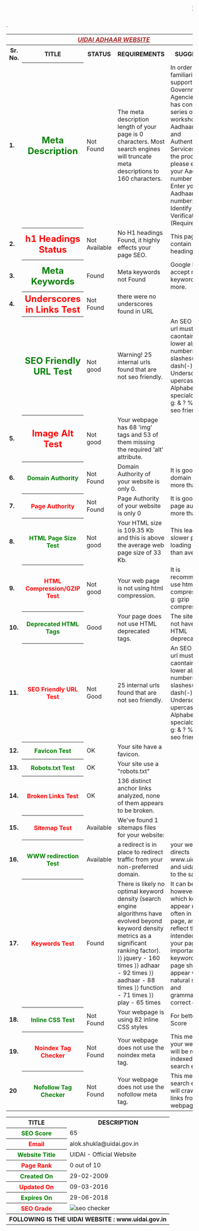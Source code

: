 <html>
<head><marquee><font color="green"><h1>SEO REPORT</h1></font></marquee></head>
<table>
<tr>
<th colspan="6"><font color="brown"><b><u><i>UIDAI ADHAAR WEBSITE</i></u></b></font></th>
</tr>
<tr>
<th><b>Sr. No.</b></th><th><b>TITLE</b></th><th><b>STATUS</b></th><th><b>REQUIREMENTS</b></th><th><b>SUGGESTION</b></th>
</tr>
<tr>
<td><b>1.</b></td>
<th><font color="green" size="5">Meta Description</font></th>
<td>Not Found</td>
<td>The meta description length of your page is 0 characters. Most search engines will truncate meta descriptions to 160 characters.</td>
<td>In order to familiarise and support Government Agencies UIDAI has conducted a series of workshop on Aadhaar Seeding and Authentication Services.To start the process, please enter your Aadhaar number below. Enter your Aadhaar number: Text to Identify Text Verification (Required). 
</td>
</tr>
<tr>
<td><b>2.</b></td>
<th><font color="red" size="5">h1  Headings Status</font></th>
<td>Not Available</td>
<td>No H1 headings Found, it highly effects your page SEO.</td>
<td>This page should contain h1,h2 heading tags.</td>
</tr>
<tr>
<td><b>3.</b></td>
<th><font color="green" size="5">Meta Keywords</font></th>
<td>Found</td>
<td>Meta keywords not Found</td>
<td>Google Does not accept meta keywords any more.</td>
</tr>
<tr>
<td><b>4.</b></td>
<th><font color="red" size="5">Underscores in Links Test</font></th>
<td>Not Found</td>
<td>there were no underscores found in URL</td>
</tr>
<tr>
<td><b></b></td>
<th><font color="green" size="5">SEO Friendly URL Test</font></th>
<td>Not good</td>
<td>Warning! 25 internal urls found that are not seo friendly.</td>
<td>An SEO friendly url must caontain only lower alphabets, numbers, slashes(/), dash(-). Underscores, upercase Alphabets and specialchars (e-g: & ? %) are nto seo friendly.</td>
</tr>
<tr>
<td><b>5.</b></td>
<th><font color="red" size="5">Image Alt Test</font></th>
<td>Not good</td>
<td>Your webpage has 68 'img' tags and 53 of them missing the required 'alt' attribute.</td>
</tr>
<tr>
<td><b>6.</b></td>
<th><font color="green" size="3">Domain Authority</font></th>
<td>Not Found</td>
<td> Domain Authority of your website is only 0.</td>
<td>It is good to have domain authority more than 20.</td>
</tr>
<tr>
<td><b>7.</b></td>
<th><font color="red" size="3">Page Authority</font></th>
<td>Not Found</td>
<td>Page Authority of your website is only 0</td>. 
<td>It is good to have page authority more than 20.</td>
</tr>
<tr>
<td><b>8.</b></td>
<th><font color="green" size="3">HTML Page Size Test</font></th>
<td>Not good</td>
<td>Your HTML size is 109.35 Kb and this is above the average web page size of 33 Kb.</td> 
<td>This leads to a slower page loading time than average.</td>
</tr>
<tr>
<td><b>9.</b></td>
<th><font color="red" size="3">HTML Compression/GZIP Test</font></th>
<td>Not good</td>
<td>Your web page is not using html compression.</td>
<td>It is recommended to use html compression e-g: gzip compression</td>
</tr>
<tr>
<td><b>10.</b></td>
<th><font color="green" size="3">Deprecated HTML Tags</font></th>
<td>Good</td>
<td>Your page does not use HTML deprecated tags.</td>
<td>The site should not have any HTML deprecated tags.</td>
</tr>
<tr>
<td><b>11.</b></td>
<th><font color="red" size="3">SEO Friendly URL Test</font></th>
<td>Not Good</td>
<td>25 internal urls found that are not seo friendly.</td>
<td> An SEO friendly url must caontain only lower alphabets, numbers, slashes(/), dash(-). Underscores, upercase Alphabets and specialchars (e-g: & ? %) are nto seo friendly.</td>
</tr>
<tr>
<td><b>12.</b></td>
<th><font color="green" size="3">Favicon Test</font></th>
<td>OK</td>
<td>Your site have a favicon.</td>
</tr>
<tr>
<td><b>13.</b></td>
<th><font color="green" size="3">Robots.txt Test</font></th>
<td>OK</td>
<td> Your site use a "robots.txt"</td>
<td><a href=" http://uidai.gov.in/robots.txt"></a></td>
</tr>
<tr>
<td><b>14.</b></td>
<th><font color="red" size="3">Broken Links Test</font></th>
<td>OK</td>
<td>136 distinct anchor links analyzed, none of them appears to be broken.</td>
</tr>
<tr>
<td><b>15.</b></td>
<th><font color="red" size="3">Sitemap Test</font></th>
<td>Available</td>
<td> We've found 1 sitemaps files for your website:</td>
<td> <a href="https://uidai.gov.in/sitemap.xml"></a></td>
</tr>
<tr>
<td><b>16.</b></td>
<th><font color="green" size="3">WWW redirection Test</font></th>
<td>Available</td>
<td>a redirect is in place to redirect traffic from your non-preferred domain.</td>
<td>your website directs www.uidai.gov.in and uidai.gov.in to the same URL.</td>
</tr>
<tr>
<td><b>17.</b></td>
<th><font color="red" size="3">Keywords Test	</font></th>
<td>Found</td>
<td>There is likely no optimal keyword density (search engine algorithms have evolved beyond keyword density metrics as a significant ranking factor).
⟩⟩ jquery - 160 times
⟩⟩ adhaar - 92 times
⟩⟩ aadhaar - 88 times
⟩⟩ function - 71 times
⟩⟩ play - 65 times</td>
<td>It can be useful, however, to note which keywords appear most often in your page, and if they reflect the intended topic of your page. More importantly, the keywords in your page should appear within natural sounding and grammatically correct copy.
</td>
</tr>
<tr>
<td><b>18.</b></td>
<th><font color="green" size="3">Inline CSS Test</font></th>
<td>Not Found</td>
<td>Your webpage is using 82 inline CSS styles</td>
<td>For better SEO Score</td>
</tr>
<tr>
<td><b>19.</b></td>
<th><font color="red" size="3">Noindex Tag Checker</font></th>
<td>Not Found</td>
<td>Your webpage does not use the noindex meta tag.</td>
<td>This means that your webpage will be read and indexed by search engines.</td>
</tr>
<tr>
<td><b>20</b></td>
<th><font color="green" size="3">Nofollow Tag Checker</font></th>
<td>Not Found</td>
<td>Your webpage does not use the nofollow meta tag.</td>
<td> This means that search engins will crawl all links from your webpage.</td>
</tr>
</table>

<table>
<tr>
<th><b>TITLE</b></th><th><b>DESCRIPTION</b></th>
</tr>
<tr>
<th><font color="green" size="3">SEO Score</font></th>
<td>65</td>
</tr>
<tr>
<th><font color="red" size="3">Email</font></th>
<td>alok.shukla@uidai.gov.in</td>
</tr>
<tr>
<th><font color="green" size="3">Website Title</font></th>
<td>UIDAI - Official Website	</td>
</tr>
<tr>
<th><font color="red" size="3">Page Rank</font></th>
<td>0 out of 10</td>
</tr>
<tr>
<th><font color="green" size="3">Created On</font></th>
<td>29-02-2009</td>
</tr>
<tr>
<th><font color="red" size="3">Updated On</font></th>
<td>09-03-2016</td>
</tr>
<tr>
<th><font color="green" size="3">Expires On</font></th>
<td>29-06-2018</td>
</tr>
<tr>
<th><font color="red" size="3">SEO Grade</font></th>
<td><img src="http://smallseotools.com/imgs/badge-silver-xs.png" alt="seo checker"></td>
</tr>
<th colspan="6">FOLLOWING IS THE UIDAI WEBSITE : www.uidai.gov.in</th>
</table>
</html>
